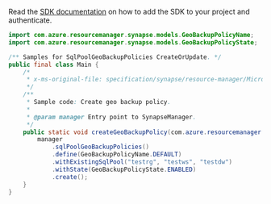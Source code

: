 Read the [SDK documentation](https://github.com/Azure/azure-sdk-for-java/blob/azure-resourcemanager-synapse_1.0.0-beta.6/sdk/synapse/azure-resourcemanager-synapse/README.md) on how to add the SDK to your project and authenticate.

```java
import com.azure.resourcemanager.synapse.models.GeoBackupPolicyName;
import com.azure.resourcemanager.synapse.models.GeoBackupPolicyState;

/** Samples for SqlPoolGeoBackupPolicies CreateOrUpdate. */
public final class Main {
    /*
     * x-ms-original-file: specification/synapse/resource-manager/Microsoft.Synapse/stable/2021-06-01/examples/CreateOrUpdateGeoBackupPolicies.json
     */
    /**
     * Sample code: Create geo backup policy.
     *
     * @param manager Entry point to SynapseManager.
     */
    public static void createGeoBackupPolicy(com.azure.resourcemanager.synapse.SynapseManager manager) {
        manager
            .sqlPoolGeoBackupPolicies()
            .define(GeoBackupPolicyName.DEFAULT)
            .withExistingSqlPool("testrg", "testws", "testdw")
            .withState(GeoBackupPolicyState.ENABLED)
            .create();
    }
}
```
